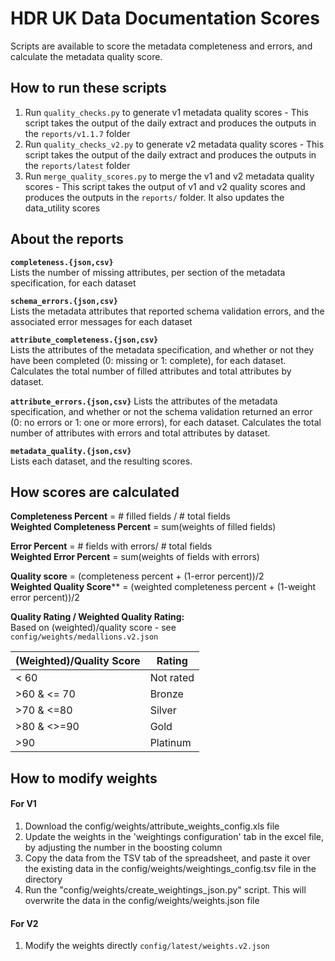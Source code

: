 # HDR UK Data Documentation Scores

Scripts are available to score the metadata completeness and errors, and calculate the metadata quality score.

## How to run these scripts

1. Run `quality_checks.py` to generate v1 metadata quality scores - This script takes the output of the daily extract and produces the outputs in the `reports/v1.1.7` folder
2. Run `quality_checks_v2.py` to generate v2 metadata quality scores - This script takes the output of the daily extract and produces the outputs in the `reports/latest` folder
3. Run `merge_quality_scores.py` to merge the v1 and v2 metadata quality scores - This script takes the output of v1 and v2 quality scores and produces the outputs in the `reports/` folder. It also updates the data_utility scores

## About the reports

**`completeness.{json,csv}`**  
Lists the number of missing attributes, per section of the metadata specification, for each dataset

**`schema_errors.{json,csv}`**  
Lists the metadata attributes that reported schema validation errors, and the associated error messages for each dataset

**`attribute_completeness.{json,csv}`**  
Lists the attributes of the metadata specification, and whether or not they have been completed 
(0: missing or 1: complete), for each dataset.
Calculates the total number of filled attributes and total attributes by dataset.

**`attribute_errors.{json,csv}`**
Lists the attributes of the metadata specification, and whether or not the schema validation returned an error 
(0: no errors or 1: one or more errors), for each dataset.
Calculates the total number of attributes with errors and total attributes by dataset.

**`metadata_quality.{json,csv}`**  
Lists each dataset, and the resulting scores.

## How scores are calculated

**Completeness Percent** = # filled fields / # total fields  
**Weighted Completeness Percent** = sum(weights of filled fields)

**Error Percent** = # fields with errors/ # total fields  
**Weighted Error Percent** = sum(weights of fields with errors)

**Quality score** = (completeness percent + (1-error percent))/2  
**Weighted Quality Score**** = (weighted completeness percent + (1-weight error percent))/2

**Quality Rating / Weighted Quality Rating:**  
Based on (weighted)/quality score - see `config/weights/medallions.v2.json`

| (Weighted)/Quality Score | Rating |
| --- | --- |
| < 60 | Not rated |
| >60 & <= 70 | Bronze |
| >70 & <=80|  Silver |
| >80 & <>=90 | Gold |
| >90 | Platinum |

## How to modify weights

#### For V1
1. Download the config/weights/attribute_weights_config.xls file
2. Update the weights in the 'weightings configuration' tab in the excel file, by adjusting the number in the boosting column
3. Copy the data from the TSV tab of the spreadsheet, and paste it over the existing data in the config/weights/weightings_config.tsv file in the directory
4. Run the "config/weights/create_weightings_json.py" script.  This will overwrite the data in the config/weights/weights.json file

#### For V2
1. Modify the weights directly `config/latest/weights.v2.json`
